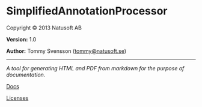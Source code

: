 # SimplifiedAnnotationProcessor

Copyright © 2013 Natusoft AB

__Version:__ 1.0

__Author:__ Tommy Svensson (tommy@natusoft.se)

----

_A tool for generating HTML and PDF from markdown for the purpose of documentation._

[Docs](https://github.com/tombensve/SimplifiedAnnotationProcessor/blob/master/docs/SimplifiedAnnotationProcessor.md)

[Licenses](https://github.com/tombensve/SimplifiedAnnotationProcessor//blob/master/licenses.md)

